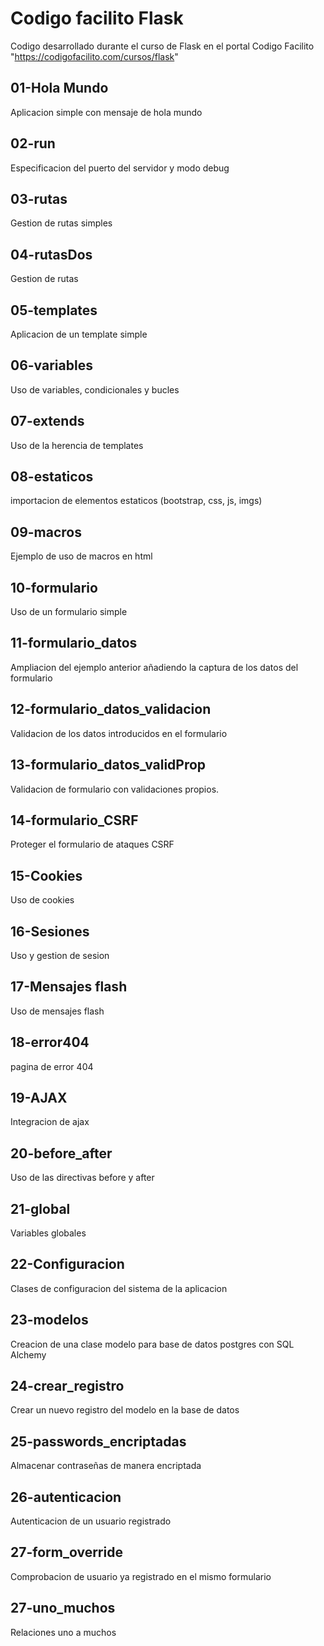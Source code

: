 # Codigo facilito Flask
Codigo desarrollado durante el curso de Flask en el portal Codigo Facilito "https://codigofacilito.com/cursos/flask"


## 01-Hola Mundo
Aplicacion simple con mensaje de hola mundo

## 02-run
Especificacion del puerto del servidor y modo debug

## 03-rutas
Gestion de rutas simples

## 04-rutasDos
Gestion de rutas

## 05-templates
Aplicacion de un template simple

## 06-variables
Uso de variables, condicionales y bucles

## 07-extends
Uso de la herencia de templates

## 08-estaticos
importacion de elementos estaticos (bootstrap, css, js, imgs)

## 09-macros
Ejemplo de uso de macros en html

## 10-formulario
Uso de un formulario simple

## 11-formulario_datos
Ampliacion del ejemplo anterior añadiendo la captura de los datos del formulario

## 12-formulario_datos_validacion
Validacion de los datos introducidos en el formulario

## 13-formulario_datos_validProp
Validacion de formulario con validaciones propios.

## 14-formulario_CSRF
Proteger el formulario de ataques CSRF

## 15-Cookies
Uso de cookies

## 16-Sesiones
Uso y gestion de sesion

## 17-Mensajes flash
Uso de mensajes flash

## 18-error404
pagina de error 404

## 19-AJAX
Integracion de ajax

## 20-before_after
Uso de las directivas before y after

## 21-global
Variables globales

## 22-Configuracion
Clases de configuracion del sistema de la aplicacion

## 23-modelos
Creacion de una clase modelo para base de datos postgres con SQL Alchemy

## 24-crear_registro
Crear un nuevo registro del modelo en la base de datos

## 25-passwords_encriptadas
Almacenar contraseñas de manera encriptada

## 26-autenticacion
Autenticacion de un usuario registrado

## 27-form_override
Comprobacion de usuario ya registrado en el mismo formulario

## 27-uno_muchos
Relaciones uno a muchos